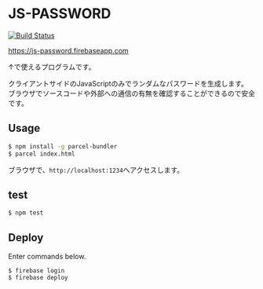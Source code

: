 # JS-PASSWORD

[![Build Status](https://travis-ci.com/newnakashima/js-password.svg?branch=master)](https://travis-ci.com/newnakashima/js-password)

https://js-password.firebaseapp.com

↑で使えるプログラムです。

クライアントサイドのJavaScriptのみでランダムなパスワードを生成します。
ブラウザでソースコードや外部への通信の有無を確認することができるので安全です。

## Usage

```sh
$ npm install -g parcel-bundler
$ parcel index.html
```

ブラウザで、`http://localhost:1234`へアクセスします。

## test

```sh
$ npm test
```

## Deploy

Enter commands below.

```
$ firebase login
$ firebase deploy
```

